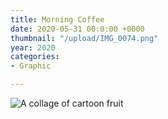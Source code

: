 ```yaml
---
title: Morning Coffee
date: 2020-05-31 00:0:00 +0000
thumbnail: "/upload/IMG_0074.png"
year: 2020
categories:
- Graphic

---
```


![A collage of cartoon fruit](/upload/IMG_0074.png)

